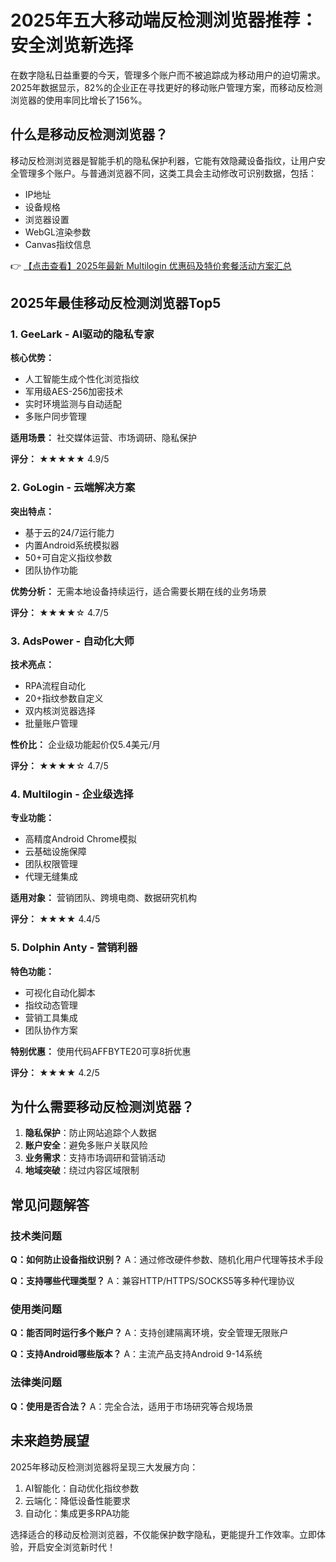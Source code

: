 # 2025年五大移动端反检测浏览器推荐：安全浏览新选择

在数字隐私日益重要的今天，管理多个账户而不被追踪成为移动用户的迫切需求。2025年数据显示，82%的企业正在寻找更好的移动账户管理方案，而移动反检测浏览器的使用率同比增长了156%。

## 什么是移动反检测浏览器？

移动反检测浏览器是智能手机的隐私保护利器，它能有效隐藏设备指纹，让用户安全管理多个账户。与普通浏览器不同，这类工具会主动修改可识别数据，包括：

- IP地址
- 设备规格
- 浏览器设置
- WebGL渲染参数
- Canvas指纹信息

👉 [【点击查看】2025年最新 Multilogin 优惠码及特价套餐活动方案汇总](https://bit.ly/multIlogin)

## 2025年最佳移动反检测浏览器Top5

### 1. GeeLark - AI驱动的隐私专家

**核心优势：**
- 人工智能生成个性化浏览指纹
- 军用级AES-256加密技术
- 实时环境监测与自动适配
- 多账户同步管理

**适用场景：** 社交媒体运营、市场调研、隐私保护

**评分：** ★★★★★ 4.9/5

### 2. GoLogin - 云端解决方案

**突出特点：**
- 基于云的24/7运行能力
- 内置Android系统模拟器
- 50+可自定义指纹参数
- 团队协作功能

**优势分析：** 无需本地设备持续运行，适合需要长期在线的业务场景

**评分：** ★★★★☆ 4.7/5

### 3. AdsPower - 自动化大师

**技术亮点：**
- RPA流程自动化
- 20+指纹参数自定义
- 双内核浏览器选择
- 批量账户管理

**性价比：** 企业级功能起价仅5.4美元/月

**评分：** ★★★★☆ 4.7/5

### 4. Multilogin - 企业级选择

**专业功能：**
- 高精度Android Chrome模拟
- 云基础设施保障
- 团队权限管理
- 代理无缝集成

**适用对象：** 营销团队、跨境电商、数据研究机构

**评分：** ★★★★ 4.4/5

### 5. Dolphin Anty - 营销利器

**特色功能：**
- 可视化自动化脚本
- 指纹动态管理
- 营销工具集成
- 团队协作方案

**特别优惠：** 使用代码AFFBYTE20可享8折优惠

**评分：** ★★★★ 4.2/5

## 为什么需要移动反检测浏览器？

1. **隐私保护**：防止网站追踪个人数据
2. **账户安全**：避免多账户关联风险
3. **业务需求**：支持市场调研和营销活动
4. **地域突破**：绕过内容区域限制

## 常见问题解答

### 技术类问题
**Q：如何防止设备指纹识别？**
A：通过修改硬件参数、随机化用户代理等技术手段

**Q：支持哪些代理类型？**
A：兼容HTTP/HTTPS/SOCKS5等多种代理协议

### 使用类问题
**Q：能否同时运行多个账户？**
A：支持创建隔离环境，安全管理无限账户

**Q：支持Android哪些版本？**
A：主流产品支持Android 9-14系统

### 法律类问题
**Q：使用是否合法？**
A：完全合法，适用于市场研究等合规场景

## 未来趋势展望

2025年移动反检测浏览器将呈现三大发展方向：
1. AI智能化：自动优化指纹参数
2. 云端化：降低设备性能要求
3. 自动化：集成更多RPA功能

选择适合的移动反检测浏览器，不仅能保护数字隐私，更能提升工作效率。立即体验，开启安全浏览新时代！